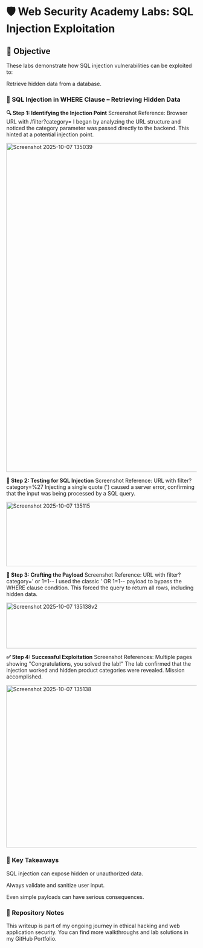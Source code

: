 # 🛡️ Web Security Academy Labs: SQL Injection Exploitation
## 🧠 Objective
These labs demonstrate how SQL injection vulnerabilities can be exploited to:

Retrieve hidden data from a database.

### 🧩 SQL Injection in WHERE Clause – Retrieving Hidden Data
**🔍 Step 1: Identifying the Injection Point**
Screenshot Reference: Browser URL with /filter?category= I began by analyzing the URL structure and noticed the category parameter was passed directly to the backend. This hinted at a potential injection point.

<img width="931" height="869" alt="Screenshot 2025-10-07 135039" src="https://github.com/user-attachments/assets/3f9085a6-e994-49fe-9b84-75dc17d6f27c" />

**🧪 Step 2: Testing for SQL Injection**
Screenshot Reference: URL with filter?category=%27 Injecting a single quote (') caused a server error, confirming that the input was being processed by a SQL query.

<img width="621" height="170" alt="Screenshot 2025-10-07 135115" src="https://github.com/user-attachments/assets/a710ba51-f17a-4e40-848d-eeb059f74801" />

**🧬 Step 3: Crafting the Payload**
Screenshot Reference: URL with filter?category=' or 1=1-- I used the classic ' OR 1=1-- payload to bypass the WHERE clause condition. This forced the query to return all rows, including hidden data.

<img width="631" height="121" alt="Screenshot 2025-10-07 135138v2" src="https://github.com/user-attachments/assets/2fc9016e-a349-4d21-b3d8-3f6044b11a4c" />


**✅ Step 4: Successful Exploitation**
Screenshot References: Multiple pages showing "Congratulations, you solved the lab!" The lab confirmed that the injection worked and hidden product categories were revealed. Mission accomplished.

<img width="751" height="429" alt="Screenshot 2025-10-07 135138" src="https://github.com/user-attachments/assets/3072e560-4c65-447d-9a1a-47bd96f36e4c" />

### 🧠 Key Takeaways
SQL injection can expose hidden or unauthorized data.

Always validate and sanitize user input.

Even simple payloads can have serious consequences.

### 📁 Repository Notes
This writeup is part of my ongoing journey in ethical hacking and web application security. You can find more walkthroughs and lab solutions in my GitHub Portfolio.
